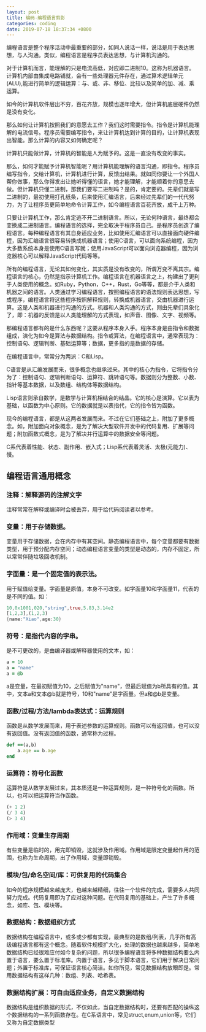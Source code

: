 ```yaml
---
layout: post
title: 编码-编程语言剪影
categories: coding
date: 2019-07-18 18:37:34 +0800
---
```

编程语言是整个程序活动中最重要的部分，如同人说话一样，说话是用于表达思想，与人沟通。类似，编程语言是程序员表达思想，与计算机沟通的。

对于计算机而言，能理解的只是电流高低，对应即二进制10。这称为机器语言。计算机内部由集成电路铺就，会有一些处理器元件存在，通过算术逻辑单元(ALU),能进行简单的逻辑运算：与、或、非、移位、比较以及简单的加、减、乘运算。

如今的计算机软件层出不穷，百花齐放，规模也逐年增大，但计算机底层硬件仍然是没有变化。

那么如何让计算机按照我们的意愿去工作？我们这时需要指令。指令是计算机能理解的电流信号。程序员需要编写指令，来让计算机达到计算的目的，让计算机表现出智能。那么计算的内容又如何确定呢？

计算机只能做计算，计算机的智能是人为赋予的。这是一直没有改变的事实。

那么，如何才能赋予计算机智能呢？用计算机能理解的语言沟通，即指令。程序员编写指令，交给计算机，计算机进行计算，反馈出结果。就如同你要让一个外国人帮你做事，那么你得发出让她听得懂的语言，她才能理解，才能顺着你的意思去做。但计算机只懂二进制，那我们要写二进制吗？是的，肯定要的。先辈们就是写二进制的，最初使用打孔纸条，后来使用汇编语言，后来经过先辈们的一代代努力，为了让程序员更简单地命令计算工作，如今编程语言百花齐放，成千上万种。

只要让计算机工作，那么肯定逃不开二进制语言。所以，无论何种语言，最终都会变换成二进制语言。编程语言的选择，完全取决于程序员自己。是程序员创造了编程语言。每种编程语言有其自身适应业务，比如使用汇编语言可以直接面向硬件编程，因为汇编语言很容易转换成机器语言；使用C语言，可以面向系统编程，因为大多数系统本身是使用C语言写就；使用JavaScript可以面向浏览器编程，因为浏览器核心可以解释JavaScript代码等等。

所有的编程语言，无论其如何变化，其实质是没有改变的，所谓万变不离其宗。编程语言的核心，仍然是指示计算机工作。编程语言在机器语言之上，构建出了更利于人类使用的概念。如Ruby，Python，C++，Rust，Go等等，都是介于人类和机器之间的语言。人类通过学习编程语言，按照编程语言的语法规则表达思想，写成程序，编程语言将这些程序按照解释规则，转换成机器语言，交由机器进行运算。这是人类和机器进行沟通的方式。机器和人类沟通的方式，则由先辈们具象化了，即：机器的反馈是以人类能理解的方式表现，如声音、图像、文字、视频等。

那编程语言都有的是什么东西呢？这要从程序本身入手。程序本身是由指令和数据组成，演化为如今是算法与数据结构。指令或算法，在编程语言中，通常表现为：控制语句、逻辑判断、基础运算等；数据，更多指的是数据的存储。

在编程语言中，常常分为两派：C和Lisp。

C语言是从汇编发展而来，很多概念也继承过来。其中的核心为指令，它将指令分为了：控制语句、逻辑判断语句、运算符、跳转语句等。数据则分为整数、小数、指针等基本数据，以及数组、结构体等数据结构。

Lisp语言则承自数学，是数学与计算机相结合的结晶。它的核心是演算。它以表为基础，以函数为中心原则。它的数据就是以表指代，它的指令皆为函数。

现今的编程语言，都是从这两者发展而来。不过在它们基础之上，附加了更多概念。如，附加面向对象概念，是为了解决大型软件开发中的代码复用、扩展等问题；附加函数式概念，是为了解决并行运算中的数据安全等问题。

C系代表着性能、状态、副作用、嵌入式；Lisp系代表着灵活、太极(元能力)、慢。

## 编程语言通用概念
### 注释：解释源码的注解文字
注释常常在解释或编译时会被丢弃，用于给代码阅读者以参考。
### 变量：用于存储数据。
变量用于存储数据，会在内存中有其空间。静态编程语言中，每个变量都要有数据类型，用于预分配内存空间；动态编程语言变量的类型是动态的，内存不固定，所以常常伴随垃圾回收机制。
### 字面量：是一个固定值的表示法。
用于赋值给变量。字面量是原值，本身不可改变。如字面量10和字面量11，代表的是不同的值。如：
``` rust
10,0x1001,020,"string",true,5.83,3.14e2
[1,2,3],(1,2,3)
{name:"Xiao",age:30}
```

### 符号：是指代内容的字串。
是不可更改的，是由编译器或解释器使用的文本，如：
``` ruby
a = 10
a = "name"
a = @b
```
a是变量，在最初赋值为10，之后赋值为"name"，但最后赋值为b所具有的值。其中，文本a和文本@b就是符号，10和"name"是字面量。但a和@b是变量。
### 函数/过程/方法/lambda表达式：运算规则
函数是从数学发展而来，用于表述参数的运算规则。函数可以有返回值，也可以没有返回值。没有返回值的函数，通常称为过程。
``` ruby
def ==(a,b)
    a.age == b.age
end
```
### 运算符：符号化函数
运算符是从数学发展过来，其本质还是一种运算规则，是一种符号化的函数。所以，也可以把运算符当作函数。
``` lisp
(+ 1 2)
(/ 3 4)
(> 3 4)
```
### 作用域：变量生存周期
有些变量是临时的，用完即销毁，这就涉及作用域。作用域是限定变量起作用的范围，也称为生命周期，出了作用域，变量即销毁。
### 模块/包/命名空间/库：可供复用的代码集合
如今的程序规模越来越庞大，也越来越精细，往往一个软件的完成，需要多人共同努力完成。代码复用即为了应对这种问题。在代码复用的基础上，产生了许多概念，如库、包、模块等。
### 数据结构：数据组织方式
数据结构在编程语言中，或多或少都有实现，最典型的是数组/列表，几乎所有高级编程语言都有这个概念。随着软件规模扩大化，处理的数据也越来越多，简单地数据结构已经很难应付如今复杂的问题，所以很多编程语言将多种数据结构要么内置于语言，要么置于标准库。内置于语言，多见于脚本语言，它们用于解决日常问题；外置于标准库，可保证语言核心简洁。如你所见，常见数据结构放眼即是。常用数据结构有这样几种：数组、列表、哈希表。
### 数据结构扩展：可自由适应业务，自定义数据结构
数据结构是组织数据的形式，不仅如此，当自定数据结构时，还要有匹配的操纵这个数据结构的一系列函数存在。在C系语言中，常见struct,enum,union等，它们又称为自定数据类型

